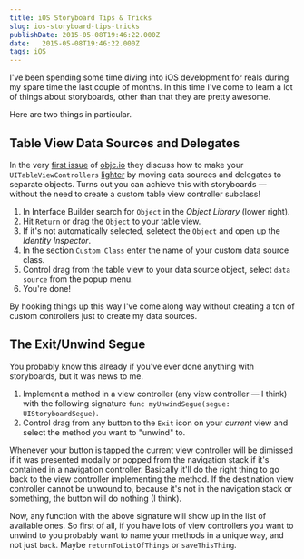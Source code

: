 ```yaml
---
title: iOS Storyboard Tips & Tricks
slug: ios-storyboard-tips-tricks
publishDate: 2015-05-08T19:46:22.000Z
date:   2015-05-08T19:46:22.000Z
tags: iOS
---
```


I've been spending some time diving into iOS development for reals during my spare time the last couple of months. In this time I've come to learn a lot of things about storyboards, other than that they are pretty awesome.

Here are two things in particular.

## Table View Data Sources and Delegates

In the very [first issue](http://www.objc.io/issue-1/index.html) of [objc.io](http://objc.io) they discuss how to make your `UITableViewControllers` [lighter](http://www.objc.io/issue-1/lighter-view-controllers.html) by moving data sources and delegates to separate objects. Turns out you can achieve this with storyboards — without the need to create a custom table view controller subclass!

1. In Interface Builder search for `Object` in the _Object Library_ (lower right).
2. Hit `Return` or drag the `Object` to your table view.
3. If it's not automatically selected, seletect the `Object` and open up the _Identity Inspector_.
4. In the section `Custom Class` enter the name of your custom data source class.
5. Control drag from the table view to your data source object, select `data source` from the popup menu.
6. You're done!

By hooking things up this way I've come along way without creating a ton of custom controllers just to create my data sources.

## The Exit/Unwind Segue

You probably know this already if you've ever done anything with storyboards, but it was news to me.

1. Implement a method in a view controller (any view controller — I think) with the following signature `func myUnwindSegue(segue: UIStoryboardSegue)`.
2. Control drag from any button to the `Exit` icon on your _current_ view and select the method you want to "unwind" to.

Whenever your button is tapped the current view controller will be dimissed if it was presented modally or popped from the navigation stack if it's contained in a navigation controller. Basically it'll do the right thing to go back to the view controller implementing the method. If the destination view controller cannot be unwound to, because it's not in the navigation stack or something, the button will do nothing (I think).

Now, any function with the above signature will show up in the list of available ones. So first of all, if you have lots of view controllers you want to unwind to you probably want to name your methods in a unique way, and not just `back`. Maybe `returnToListOfThings` or `saveThisThing`.
